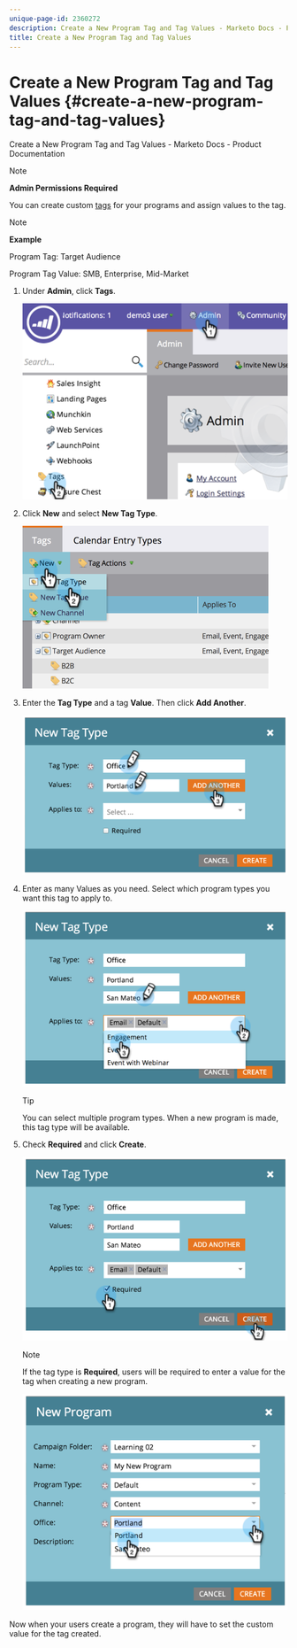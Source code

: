 ```yaml
---
unique-page-id: 2360272
description: Create a New Program Tag and Tag Values - Marketo Docs - Product Documentation
title: Create a New Program Tag and Tag Values
---
```


# Create a New Program Tag and Tag Values {#create-a-new-program-tag-and-tag-values}

Create a New Program Tag and Tag Values - Marketo Docs - Product Documentation

>[!NOTE]
>
>**Admin Permissions Required**

You can create custom [tags](../../../../welcome-to-marketo-docs/product-docs/core-marketo-concepts/programs/working-with-programs/understanding-tags.md) for your programs and assign values to the tag.

>[!NOTE]
>
>**Example**
>
>Program Tag: Target Audience
>
>Program Tag Value: SMB, Enterprise, Mid-Market

1. Under **Admin**, click **Tags**. 

   ![](assets/image2014-9-24-12-3a10-3a32.png)

1. Click **New** and select **New Tag Type**.

   ![](assets/image2014-9-24-12-3a12-3a43.png)

1. Enter the **Tag Type** and a tag **Value**. Then click **Add Another**.

   ![](assets/image2014-9-24-12-3a16-3a55.png)

1. Enter as many Values as you need. Select which program types you want this tag to apply to.

   ![](assets/image2014-9-24-12-3a17-3a29.png)

   >[!TIP]
   >
   >You can select multiple program types. When a new program is made, this tag type will be available.

1. Check **Required** and click **Create**.

   ![](assets/image2014-9-24-12-3a18-3a33.png)

   >[!NOTE]
   >
   >If the tag type is **Required**, users will be required to enter a value for the tag when creating a new program.

   ![](assets/image2014-9-24-12-3a19-3a17.png)

Now when your users create a program, they will have to set the custom value for the tag created. 